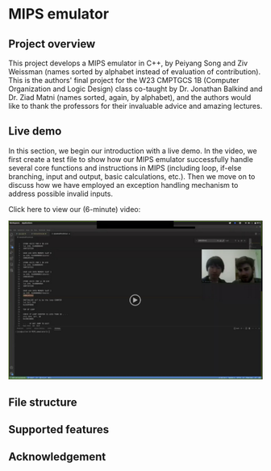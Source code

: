 # MIPS emulator

## Project overview

This project develops a MIPS emulator in C++, by Peiyang Song and Ziv Weissman (names sorted by alphabet instead of evaluation of contribution). This is the authors' final project for the W23 CMPTGCS 1B (Computer Organization and Logic Design) class co-taught by Dr. Jonathan Balkind and Dr. Ziad Matni (names sorted, again, by alphabet), and the authors would like to thank the professors for their invaluable advice and amazing lectures.

## Live demo

In this section, we begin our introduction with a live demo. In the video, we first create a test file to show how our MIPS emulator successfully handle several core functions and instructions in MIPS (including loop, if-else branching, input and output, basic calculations, etc.). Then we move on to discuss how we have employed an exception handling mechanism to address possible invalid inputs.

Click here to view our (6-minute) video:

<a href="https://drive.google.com/file/d/161vrtKg-xAKOXflVabYhqqd9-HBka9oC/view?usp=share_link" title="Project Preview"><img src="./VideoPreview.png" alt="View Preview Vid" /></a>

## File structure

## Supported features

## Acknowledgement

